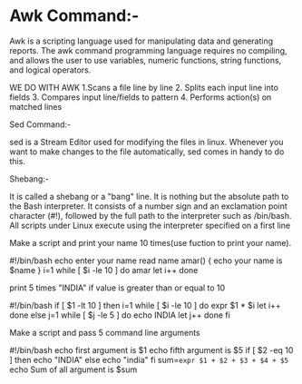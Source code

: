 # Awk Command:-  
Awk is a scripting language used for manipulating data and generating reports.
The awk command programming language requires no compiling, and allows the user to use variables, numeric functions, string functions, and logical operators.

WE DO WITH AWK
 1.Scans a file line by line
  2. Splits each input line into fields
  3. Compares input line/fields to pattern
  4. Performs action(s) on matched lines


Sed Command:- 

sed is a Stream Editor used for modifying the files in  linux.
 Whenever you want to make changes to the file automatically, sed comes in handy to do this.


Shebang:-

It is called a shebang or a "bang" line. It is nothing but the absolute path to the Bash interpreter.
 It consists of a number sign and an exclamation point character (#!), followed by the full path to the interpreter such as /bin/bash. 
 All scripts under Linux execute using the interpreter specified on a first line





Make a script and print your name 10 times(use fuction to print your name).

#!/bin/bash
echo enter your name
read name
amar()
{
echo your name is $name
}
i=1
while [ $i -le 10 ]
do
amar
let i++
done


print 5 times "INDIA" if value is greater than or equal to 10


#!/bin/bash
if [ $1 -lt 10 ]
then
i=1
while [ $i -le 10 ]
do
expr $1 \* $i
let i++
done
else
j=1
while [ $j -le 5 ]
do
echo INDIA
let j++
done
fi

Make a script and pass 5 command line arguments

#!/bin/bash
echo first argument is $1
echo fifth argument is $5
if [ $2 -eq 10 ]
then
echo "INDIA"
else
echo "india"
fi
sum=`expr $1 + $2 + $3 + $4 + $5`
echo Sum of all argument is $sum
